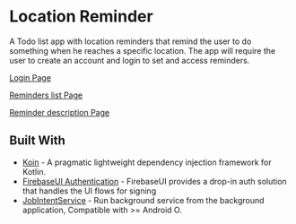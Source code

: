 # Location Reminder

A Todo list app with location reminders that remind the user to do something when he reaches a specific location. The app will require the user to create an account and login to set and access reminders.

[Login Page](https://raw.githubusercontent.com/mouhamedhazem149/LocationReminderProject/main/screenshots/Screenshot_Login.png)

[Reminders list Page](https://raw.githubusercontent.com/mouhamedhazem149/LocationReminderProject/main/screenshots/Screenshot_RemindersList.png)

[Reminder description Page](https://raw.githubusercontent.com/mouhamedhazem149/LocationReminderProject/main/screenshots/Screenshot_ReminderDisplay.png)

## Built With

* [Koin](https://github.com/InsertKoinIO/koin) - A pragmatic lightweight dependency injection framework for Kotlin.
* [FirebaseUI Authentication](https://github.com/firebase/FirebaseUI-Android/blob/master/auth/README.md) - FirebaseUI provides a drop-in auth solution that handles the UI flows for signing
* [JobIntentService](https://developer.android.com/reference/androidx/core/app/JobIntentService) - Run background service from the background application, Compatible with >= Android O.

